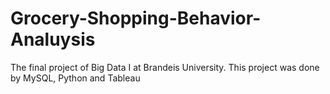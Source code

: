 # Grocery-Shopping-Behavior-Analuysis
The final project of Big Data I at Brandeis University. This project was done by MySQL, Python and Tableau
